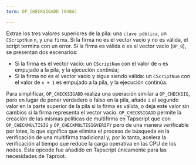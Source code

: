 ```yaml
---
term: OP_CHECKSIGADD (0XBA)

---
```

Extrae los tres valores superiores de la pila: una `clave pública`, un `CScriptNum` `n`, y una `firma`. Si la firma no es el vector vacío y no es válida, el script termina con un error. Si la firma es válida o es el vector vacío (`OP_0`), se presentan dos escenarios:


- Si la firma es el vector vacío: un `CScriptNum` con el valor de `n` es empujado a la pila, y la ejecución continúa;
- Si la firma no es el vector vacío y sigue siendo válida: un `CScriptNum` con el valor de `n + 1` es empujado a la pila, y la ejecución continúa.

Para simplificar, `OP_CHECKSIGADD` realiza una operación similar a `OP_CHECKSIG`, pero en lugar de poner verdadero o falso en la pila, añade `1` al segundo valor en la parte superior de la pila si la firma es válida, o deja este valor sin cambios si la firma representa el vector vacío. `OP_CHECKSIGADD` permite la creación de las mismas políticas de multifirma en Tapscript que con `OP_CHECKMULTISIG` y `OP_CHECKMULTISIGVERIFY` pero de una manera verificable por lotes, lo que significa que elimina el proceso de búsqueda en la verificación de una multifirma tradicional y, por lo tanto, acelera la verificación al tiempo que reduce la carga operativa en las CPU de los nodos. Este opcode fue añadido en Tapscript únicamente para las necesidades de Taproot.